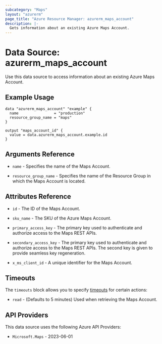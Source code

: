 ```yaml
---
subcategory: "Maps"
layout: "azurerm"
page_title: "Azure Resource Manager: azurerm_maps_account"
description: |-
  Gets information about an existing Azure Maps Account.
---
```


# Data Source: azurerm_maps_account

Use this data source to access information about an existing Azure Maps Account.

## Example Usage

```hcl
data "azurerm_maps_account" "example" {
  name                = "production"
  resource_group_name = "maps"
}

output "maps_account_id" {
  value = data.azurerm_maps_account.example.id
}
```

## Arguments Reference

* `name` - Specifies the name of the Maps Account.

* `resource_group_name` - Specifies the name of the Resource Group in which the Maps Account is located.

## Attributes Reference

* `id` - The ID of the Maps Account.

* `sku_name` - The SKU of the Azure Maps Account.

* `primary_access_key` - The primary key used to authenticate and authorize access to the Maps REST APIs.

* `secondary_access_key` - The primary key used to authenticate and authorize access to the Maps REST APIs. The second key is given to provide seamless key regeneration.

* `x_ms_client_id` - A unique identifier for the Maps Account.

## Timeouts

The `timeouts` block allows you to specify [timeouts](https://developer.hashicorp.com/terraform/language/resources/configure#define-operation-timeouts) for certain actions:

* `read` - (Defaults to 5 minutes) Used when retrieving the Maps Account.

## API Providers
<!-- This section is generated, changes will be overwritten -->
This data source uses the following Azure API Providers:

* `Microsoft.Maps` - 2023-06-01
